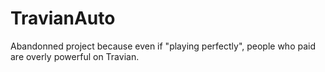 # TravianAuto
Abandonned project because even if "playing perfectly", people who paid are overly powerful on Travian.

